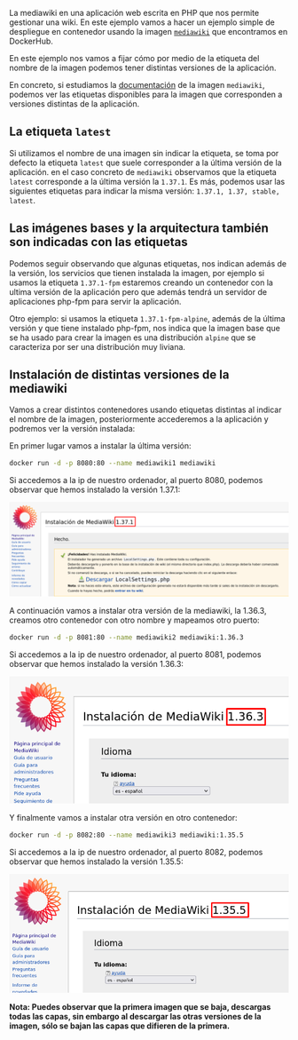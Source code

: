 La mediawiki en una aplicación web escrita en PHP que nos permite gestionar una wiki. En este ejemplo vamos a hacer un ejemplo simple de despliegue en contenedor usando la imagen [`mediawiki`](https://hub.docker.com/_/mediawiki) que encontramos en DockerHub. 

En este ejemplo nos vamos a fijar cómo por medio de la etiqueta del nombre de la imagen podemos tener distintas versiones de la aplicación.

En concreto, si estudiamos la [documentación](https://hub.docker.com/_/mediawiki) de la imagen `mediawiki`, podemos ver las etiquetas disponibles para la imagen que corresponden a versiones distintas de la aplicación.

## La etiqueta `latest`

Si utilizamos el nombre de una imagen sin indicar la etiqueta, se toma por defecto la etiqueta `latest` que suele corresponder a la última versión de la aplicación. en el caso concreto de `mediawiki` observamos que la etiqueta `latest` corresponde a la última versión la `1.37.1`. Es más, podemos usar las siguientes etiquetas para indicar la misma versión: `1.37.1, 1.37, stable, latest`.

## Las imágenes bases y la arquitectura también son indicadas con las etiquetas

Podemos seguir observando que algunas etiquetas, nos indican además de la versión, los servicios que tienen instalada la imagen, por ejemplo si usamos la etiqueta `1.37.1-fpm` estaremos creando un contenedor con la ultima versión de la aplicación pero que además tendrá un servidor de aplicaciones php-fpm para servir la aplicación.

Otro ejemplo: si usamos la etiqueta `1.37.1-fpm-alpine`, además de la última versión y que tiene instalado php-fpm, nos indica que la imagen base que se ha usado para crear la imagen es una distribución `alpine` que se caracteriza por ser una distribución muy liviana.

## Instalación de distintas versiones de la mediawiki

Vamos a crear distintos contenedores usando etiquetas distintas al indicar el nombre de la imagen, posteriormente accederemos a la aplicación y podremos ver la versión instalada:

En primer lugar vamos a instalar la última versión:

```bash
docker run -d -p 8080:80 --name mediawiki1 mediawiki
```

Si accedemos a la ip de nuestro ordenador, al puerto 8080, podemos observar que hemos instalado la versión 1.37.1:

![mediawiki](../images/mediawiki1.png)

A continuación vamos a instalar otra versión de la mediawiki, la 1.36.3, creamos otro contenedor con otro nombre y mapeamos otro puerto:

```bash
docker run -d -p 8081:80 --name mediawiki2 mediawiki:1.36.3
```

Si accedemos a la ip de nuestro ordenador, al puerto 8081, podemos observar que hemos instalado la versión 1.36.3:

![mediawiki](../images/mediawiki2.png)

Y finalmente vamos a instalar otra versión en otro contenedor:

```bash
docker run -d -p 8082:80 --name mediawiki3 mediawiki:1.35.5
```

Si accedemos a la ip de nuestro ordenador, al puerto 8082, podemos observar que hemos instalado la versión 1.35.5:

![mediawiki](../images/mediawiki3.png)

**Nota: Puedes observar que la primera imagen que se baja, descargas todas las capas, sin embargo al descargar las otras versiones de la imagen, sólo se bajan las capas que difieren de la primera.**

